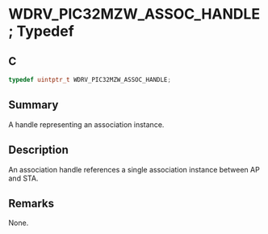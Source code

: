 # WDRV_PIC32MZW_ASSOC_HANDLE; Typedef

## C

```c
typedef uintptr_t WDRV_PIC32MZW_ASSOC_HANDLE;

```

## Summary

A handle representing an association instance.  

## Description

An association handle references a single association instance between AP and STA.

## Remarks

None.  


